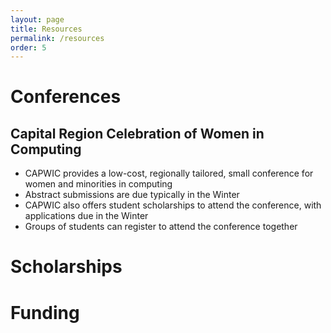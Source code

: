 ```yaml
---
layout: page
title: Resources
permalink: /resources
order: 5
---
```


# Conferences
## Capital Region Celebration of Women in Computing 
- CAPWIC provides a low-cost, regionally tailored, small conference for women and minorities in computing
- Abstract submissions are due typically in the Winter
- CAPWIC also offers student scholarships to attend the conference, with applications due in the Winter
- Groups of students can register to attend the conference together

# Scholarships

# Funding
